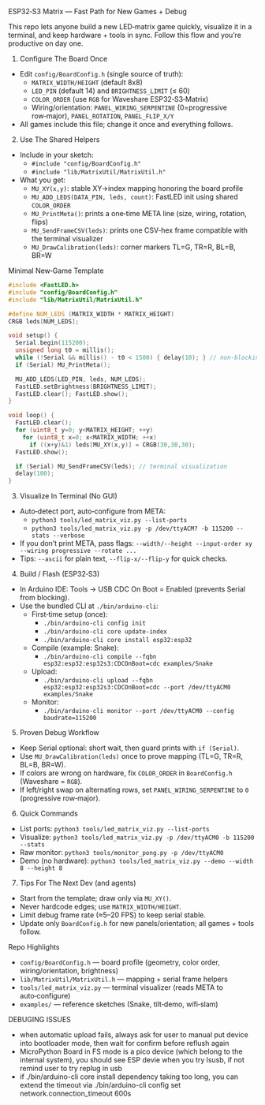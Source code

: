 ESP32‑S3 Matrix — Fast Path for New Games + Debug

This repo lets anyone build a new LED‑matrix game quickly, visualize it in a terminal, and keep hardware + tools in sync. Follow this flow and you’re productive on day one.

1) Configure The Board Once
- Edit `config/BoardConfig.h` (single source of truth):
  - `MATRIX_WIDTH/HEIGHT` (default 8x8)
  - `LED_PIN` (default 14) and `BRIGHTNESS_LIMIT` (≤ 60)
  - `COLOR_ORDER` (use `RGB` for Waveshare ESP32‑S3‑Matrix)
  - Wiring/orientation: `PANEL_WIRING_SERPENTINE` (0=progressive row‑major), `PANEL_ROTATION`, `PANEL_FLIP_X/Y`
- All games include this file; change it once and everything follows.

2) Use The Shared Helpers
- Include in your sketch:
  - `#include "config/BoardConfig.h"`
  - `#include "lib/MatrixUtil/MatrixUtil.h"`
- What you get:
  - `MU_XY(x,y)`: stable XY→index mapping honoring the board profile
  - `MU_ADD_LEDS(DATA_PIN, leds, count)`: FastLED init using shared `COLOR_ORDER`
  - `MU_PrintMeta()`: prints a one‑time META line (size, wiring, rotation, flips)
  - `MU_SendFrameCSV(leds)`: prints one CSV‑hex frame compatible with the terminal visualizer
  - `MU_DrawCalibration(leds)`: corner markers TL=G, TR=R, BL=B, BR=W

Minimal New‑Game Template
```cpp
#include <FastLED.h>
#include "config/BoardConfig.h"
#include "lib/MatrixUtil/MatrixUtil.h"

#define NUM_LEDS (MATRIX_WIDTH * MATRIX_HEIGHT)
CRGB leds[NUM_LEDS];

void setup() {
  Serial.begin(115200);
  unsigned long t0 = millis();
  while (!Serial && millis() - t0 < 1500) { delay(10); } // non‑blocking
  if (Serial) MU_PrintMeta();

  MU_ADD_LEDS(LED_PIN, leds, NUM_LEDS);
  FastLED.setBrightness(BRIGHTNESS_LIMIT);
  FastLED.clear(); FastLED.show();
}

void loop() {
  FastLED.clear();
  for (uint8_t y=0; y<MATRIX_HEIGHT; ++y)
    for (uint8_t x=0; x<MATRIX_WIDTH; ++x)
      if ((x+y)&1) leds[MU_XY(x,y)] = CRGB(30,30,30);
  FastLED.show();

  if (Serial) MU_SendFrameCSV(leds); // terminal visualization
  delay(100);
}
```

3) Visualize In Terminal (No GUI)
- Auto‑detect port, auto‑configure from META:
  - `python3 tools/led_matrix_viz.py --list-ports`
  - `python3 tools/led_matrix_viz.py -p /dev/ttyACM? -b 115200 --stats --verbose`
- If you don’t print META, pass flags: `--width/--height --input-order xy --wiring progressive --rotate ...`
- Tips: `--ascii` for plain text, `--flip-x/--flip-y` for quick checks.

4) Build / Flash (ESP32‑S3)
- In Arduino IDE: Tools → USB CDC On Boot = Enabled (prevents Serial from blocking).
- Use the bundled CLI at `./bin/arduino-cli`:
  - First‑time setup (once):
    - `./bin/arduino-cli config init`
    - `./bin/arduino-cli core update-index`
    - `./bin/arduino-cli core install esp32:esp32`
  - Compile (example: Snake):
    - `./bin/arduino-cli compile --fqbn esp32:esp32:esp32s3:CDCOnBoot=cdc examples/Snake`
  - Upload:
    - `./bin/arduino-cli upload --fqbn esp32:esp32:esp32s3:CDCOnBoot=cdc --port /dev/ttyACM0 examples/Snake`
  - Monitor:
    - `./bin/arduino-cli monitor --port /dev/ttyACM0 --config baudrate=115200`

5) Proven Debug Workflow
- Keep Serial optional: short wait, then guard prints with `if (Serial)`.
- Use `MU_DrawCalibration(leds)` once to prove mapping (TL=G, TR=R, BL=B, BR=W).
- If colors are wrong on hardware, fix `COLOR_ORDER` in `BoardConfig.h` (Waveshare = `RGB`).
- If left/right swap on alternating rows, set `PANEL_WIRING_SERPENTINE` to `0` (progressive row‑major).

6) Quick Commands
- List ports: `python3 tools/led_matrix_viz.py --list-ports`
- Visualize: `python3 tools/led_matrix_viz.py -p /dev/ttyACM0 -b 115200 --stats`
- Raw monitor: `python3 tools/monitor_pong.py -p /dev/ttyACM0`
- Demo (no hardware): `python3 tools/led_matrix_viz.py --demo --width 8 --height 8`

7) Tips For The Next Dev (and agents)
- Start from the template; draw only via `MU_XY()`.
- Never hardcode edges; use `MATRIX_WIDTH/HEIGHT`.
- Limit debug frame rate (≈5–20 FPS) to keep serial stable.
- Update only `BoardConfig.h` for new panels/orientation; all games + tools follow.

Repo Highlights
- `config/BoardConfig.h` — board profile (geometry, color order, wiring/orientation, brightness)
- `lib/MatrixUtil/MatrixUtil.h` — mapping + serial frame helpers
- `tools/led_matrix_viz.py` — terminal visualizer (reads META to auto‑configure)
- `examples/` — reference sketches (Snake, tilt‑demo, wifi‑slam)

DEBUGING ISSUES
- when automatic upload fails, always ask for user to manual put device into bootloader mode, then wait for confirm before reflush again
- MicroPython Board in FS mode is a pico device (which belong to the internal system), you should see ESP devie when you try lsusb, if not remind user to try replug in usb
- if ./bin/arduino-cli core install dependency taking too long, you can extend the timeout via ./bin/arduino-cli config set network.connection_timeout 600s 